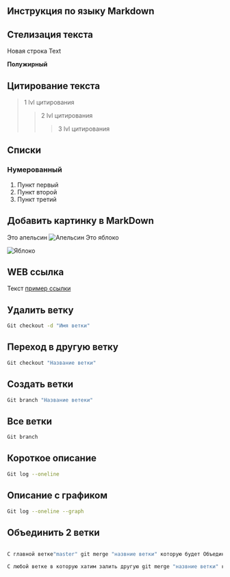 ## Инструкция по языку Markdown

## Стелизация текста

Новая строка Text

**Полужирный**

## Цитирование текста
> 1 lvl цитирования 
>>2 lvl цитирования 
>>>3 lvl цитирования

## Списки
### Нумерованный
1. Пункт первый
2. Пункт второй
3. Пункт третий

## Добавить картинку в MarkDown
Это апельсин
![Апельсин](orenge.jpg)
Это яблоко

![Яблоко](apple.jpg)


## WEB ссылка

Текст [пример ссылки](http://example.com "Подсказка")


## Удалить ветку
```sh
Git checkout -d "Имя ветки"
```

## Переход в другую ветку
```sh
Git checkout "Название ветки"
```
## Создать ветки
```sh
Git branch "Название ветеки"
```

## Все ветки
```sh
Git branch
```

## Короткое описание
```sh
Git log --oneline
```

## Описание с графиком
```sh
Git log --oneline --graph
```
## Объединить 2 ветки 
```sh

С главной ветке"master" git merge "назвние ветки" которую будет Объединять
```
```sh
С любой ветке в которую хатим залить другую git merge "назвние ветки" которую будет Объединять
```

